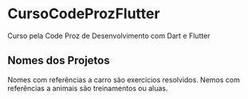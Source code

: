 # CursoCodeProzFlutter
Curso pela Code Proz de Desenvolvimento com Dart e Flutter

## Nomes dos Projetos
Nomes com referências a carro são exercícios resolvidos.
Nemos com referências a animais são treinamentos ou aluas.
